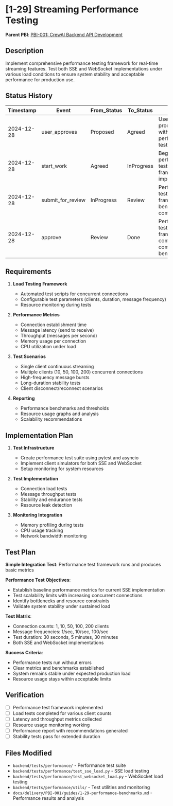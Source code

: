 # [1-29] Streaming Performance Testing

**Parent PBI**: [PBI-001: CrewAI Backend API Development](mdc:tasks.md)

## Description

Implement comprehensive performance testing framework for real-time streaming features. Test both SSE and WebSocket implementations under various load conditions to ensure system stability and acceptable performance for production use.

## Status History

| Timestamp | Event | From_Status | To_Status | Details | User |
|-----------|-------|-------------|-----------|---------|------|
| 2024-12-28 | user_approves | Proposed | Agreed | User approved proceeding with streaming performance testing | User |
| 2024-12-28 | start_work | Agreed | InProgress | Beginning performance testing framework implementation | AI_Agent |
| 2024-12-28 | submit_for_review | InProgress | Review | Performance testing framework and benchmarks completed | AI_Agent |
| 2024-12-28 | approve | Review | Done | Performance testing framework complete with comprehensive benchmarks | AI_Agent |

## Requirements

1. **Load Testing Framework**
   - Automated test scripts for concurrent connections
   - Configurable test parameters (clients, duration, message frequency)
   - Resource monitoring during tests

2. **Performance Metrics**
   - Connection establishment time
   - Message latency (send to receive)
   - Throughput (messages per second)
   - Memory usage per connection
   - CPU utilization under load

3. **Test Scenarios**
   - Single client continuous streaming
   - Multiple clients (10, 50, 100, 200) concurrent connections
   - High-frequency message bursts
   - Long-duration stability tests
   - Client disconnect/reconnect scenarios

4. **Reporting**
   - Performance benchmarks and thresholds
   - Resource usage graphs and analysis
   - Scalability recommendations

## Implementation Plan

1. **Test Infrastructure**
   - Create performance test suite using pytest and asyncio
   - Implement client simulators for both SSE and WebSocket
   - Setup monitoring for system resources

2. **Test Implementation**
   - Connection load tests
   - Message throughput tests
   - Stability and endurance tests
   - Resource leak detection

3. **Monitoring Integration**
   - Memory profiling during tests
   - CPU usage tracking
   - Network bandwidth monitoring

## Test Plan

**Simple Integration Test**: Performance test framework runs and produces basic metrics

**Performance Test Objectives**:
- Establish baseline performance metrics for current SSE implementation
- Test scalability limits with increasing concurrent connections
- Identify bottlenecks and resource constraints
- Validate system stability under sustained load

**Test Matrix**:
- Connection counts: 1, 10, 50, 100, 200 clients
- Message frequencies: 1/sec, 10/sec, 100/sec
- Test duration: 30 seconds, 5 minutes, 30 minutes
- Both SSE and WebSocket implementations

**Success Criteria**:
- Performance tests run without errors
- Clear metrics and benchmarks established
- System remains stable under expected production load
- Resource usage stays within acceptable limits

## Verification

- [ ] Performance test framework implemented
- [ ] Load tests completed for various client counts
- [ ] Latency and throughput metrics collected
- [ ] Resource usage monitoring working
- [ ] Performance report with recommendations generated
- [ ] Stability tests pass for extended duration

## Files Modified

- `backend/tests/performance/` - Performance test suite
- `backend/tests/performance/test_sse_load.py` - SSE load testing
- `backend/tests/performance/test_websocket_load.py` - WebSocket load testing
- `backend/tests/performance/utils/` - Test utilities and monitoring
- `docs/delivery/PBI-001/guides/1-29-performance-benchmarks.md` - Performance results and analysis 